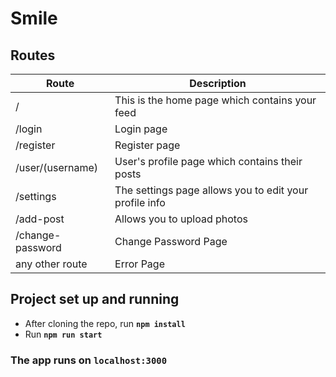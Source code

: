 # Smile

## Routes

| Route            | Description                                            |
| ---------------- | ------------------------------------------------------ |
| /                | This is the home page which contains your feed         |
| /login           | Login page                                             |
| /register        | Register page                                          |
| /user/(username) | User's profile page which contains their posts         |
| /settings        | The settings page allows you to edit your profile info |
| /add-post        | Allows you to upload photos                            |
| /change-password | Change Password Page                                   |
| any other route  | Error Page                                             |

## Project set up and running
* After cloning the repo, run **`npm install`**
* Run **`npm run start`**

### The app runs on **`localhost:3000`**